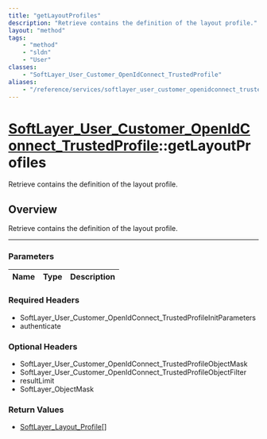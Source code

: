 ```yaml
---
title: "getLayoutProfiles"
description: "Retrieve contains the definition of the layout profile."
layout: "method"
tags:
    - "method"
    - "sldn"
    - "User"
classes:
    - "SoftLayer_User_Customer_OpenIdConnect_TrustedProfile"
aliases:
    - "/reference/services/softlayer_user_customer_openidconnect_trustedprofile/getLayoutProfiles"
---
```

# [SoftLayer_User_Customer_OpenIdConnect_TrustedProfile](/reference/services/SoftLayer_User_Customer_OpenIdConnect_TrustedProfile)::getLayoutProfiles


Retrieve contains the definition of the layout profile.


## Overview 
Retrieve contains the definition of the layout profile.

-----

### Parameters 
|Name | Type | Description |
| --- | --- | --- |


### Required Headers
* SoftLayer_User_Customer_OpenIdConnect_TrustedProfileInitParameters
* authenticate


### Optional Headers
* SoftLayer_User_Customer_OpenIdConnect_TrustedProfileObjectMask
* SoftLayer_User_Customer_OpenIdConnect_TrustedProfileObjectFilter
* resultLimit
* SoftLayer_ObjectMask

### Return Values
* <a href='/reference/datatypes/SoftLayer_Layout_Profile'>SoftLayer_Layout_Profile[] </a>




